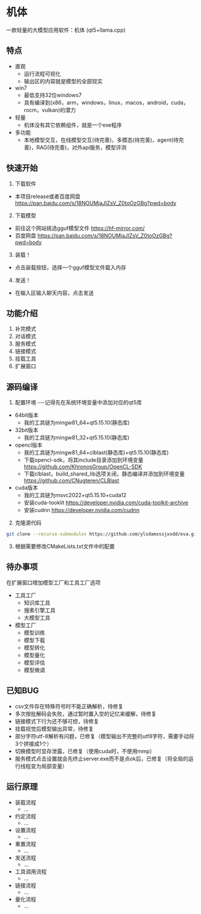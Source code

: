# 机体
一款轻量的大模型应用软件：机体 (qt5+llama.cpp)

## 特点
- 直观
    - 运行流程可视化
    - 输出区的内容就是模型的全部现实
- win7
    - 最低支持32位windows7
    - 具有编译到(x86，arm，windows，linux，macos，android，cuda，rocm，vulkan)的潜力
- 轻量
    - 机体没有其它依赖组件，就是一个exe程序
- 多功能
    - 本地模型交互，在线模型交互(待完善)，多模态(待完善)，agent(待完善)，RAG(待完善)，对外api服务，模型评测
## 快速开始
1. 下载软件
- 本项目release或者百度网盘 https://pan.baidu.com/s/18NOUMjaJIZsV_Z0toOzGBg?pwd=body
2. 下载模型
- 前往这个网站挑选gguf模型文件 https://hf-mirror.com/
- 百度网盘 https://pan.baidu.com/s/18NOUMjaJIZsV_Z0toOzGBg?pwd=body
3. 装载！
- 点击装载按钮，选择一个gguf模型文件载入内存
4. 发送！
- 在输入区输入聊天内容，点击发送
## 功能介绍
1. 补完模式
2. 对话模式
3. 服务模式
4. 链接模式
5. 挂载工具
6. 扩展窗口
## 源码编译
1. 配置环境
---记得先在系统环境变量中添加对应的qt5库
- 64bit版本
    - 我的工具链为mingw81_64+qt5.15.10(静态库)
- 32bit版本
    - 我的工具链为mingw81_32+qt5.15.10(静态库)
- opencl版本
    - 我的工具链为mingw81_64+clblast(静态库)+qt5.15.10(静态库) 
    - 下载opencl-sdk，将其include目录添加到环境变量  https://github.com/KhronosGroup/OpenCL-SDK
    - 下载clblast，build_shared_lib选项关闭，静态编译并添加到环境变量 https://github.com/CNugteren/CLBlast   
- cuda版本
    - 我的工具链为msvc2022+qt5.15.10+cuda12
    - 安装cuda-tooklit https://developer.nvidia.com/cuda-toolkit-archive
    - 安装cudnn https://developer.nvidia.com/cudnn

2. 克隆源代码
```bash
git clone --recurse-submodules https://github.com/ylsdamxssjxxdd/eva.git
```
3. 根据需要修改CMakeLists.txt文件中的配置

## 待办事项
在扩展窗口增加模型工厂和工具工厂选项
- 工具工厂
    - 知识库工具
    - 搜素引擎工具
    - 大模型工具
- 模型工厂
    - 模型训练
    - 模型下载
    - 模型转化
    - 模型量化
    - 模型评估
    - 模型微调
## 已知BUG
- csv文件存在特殊符号时不能正确解析，待修复
- 多次按批解码会失败，通过暂时置入空的记忆来缓解，待修复
- 链接模式下行为还不够可控，待修复
- 挂载视觉后模型输出异常，待修复
- 部分字符utf-8解析有问题，已修复（模型输出不完整的utf8字符，需要手动将3个拼接成1个）
- 切换模型时显存泄露，已修复（使用cuda时，不使用mmp）
- 服务模式点击设置就会先终止server.exe而不是点ok后，已修复（将全局的运行线程变为局部变量）
## 运行原理
- 装载流程
    - ...
- 约定流程
    - ...
- 设置流程
    - ...
- 重置流程
    - ...
- 发送流程
    - ...
- 工具调用流程
    - ...    
- 链接流程
    - ...
- 量化流程
    - ...
